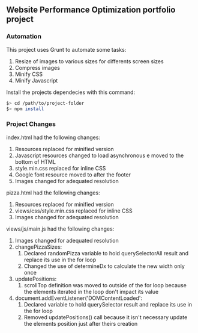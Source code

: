 ## Website Performance Optimization portfolio project

### Automation 

This project uses Grunt to automate some tasks:

1. Resize of images to various sizes for differents screen sizes
1. Compress images
1. Minify CSS
1. Minify Javascript

Install the projects dependecies with this command:

  ```bash
  $> cd /path/to/project-folder
  $> npm install
  ```

### Project Changes

index.html had the following changes:

1. Resources replaced for minified version
1. Javascript resources changed to load asynchronous e moved to the bottom of HTML
1. style.min.css replaced for inline CSS
1. Google font resource moved to after the footer
1. Images changed for adequated resolution 


pizza.html had the following changes:

1. Resources replaced for minified version
1. views/css/style.min.css replaced for inline CSS
1. Images changed for adequated resolution

views/js/main.js had the following changes:

1. Images changed for adequated resolution
1. changePizzaSizes: 
    1. Declared randomPizza variable to hold querySelectorAll result and replace its use in the for loop
    1. Changed the use of determineDx to calculate the new width only once
1. updatePositions:
    1. scrollTop definition was moved to outside of the for loop because the elements iterated in the loop don't impact its value
1.  document.addEventListener('DOMContentLoaded':
    1. Declared variable to hold querySelector result and replace its use in the for loop
    1. Removed updatePositions() call because it isn't necessary update the elements position just after theirs creation  